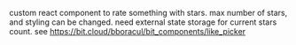 custom react component to rate something with stars.
max number of stars, and styling can be changed.
need external state storage for current stars count.
see https://bit.cloud/bboracul/bit_components/like_picker
